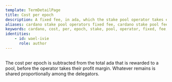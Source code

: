 ```yaml
---
template: TermDetailPage
title: Cost per epoch
description: A fixed fee, in ada, which the stake pool operator takes every epoch from the pool rewards to cover the costs of running a stake pool.
aliases: cardano stake pool operators fixed fee, cardano stake pool fees, cost per epoch, cardano stake pool operators cost per epoch
keywords: cardano, cost, per, epoch, stake, pool, operator, fixed, fee, rewards
identities: 
    - id: wael-ivie
      role: author
---
```


##

The cost per epoch is subtracted from the total ada that is rewarded to a pool, before the operator takes their profit margin. Whatever remains is shared proportionally among the delegators.